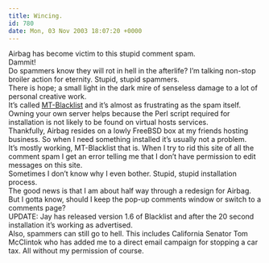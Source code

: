 ```yaml
---
title: Wincing.
id: 780
date: Mon, 03 Nov 2003 18:07:20 +0000
---
```


Airbag has become victim to this stupid comment spam.  
 Dammit!  
 Do spammers know they will rot in hell in the afterlife? I’m talking non-stop broiler action for eternity. Stupid, stupid spammers.  
 There is hope; a small light in the dark mire of senseless damage to a lot of personal creative work.  
 It’s called [MT-Blacklist](http://www.jayallen.org/misc/projects/mt-blacklist/) and it’s almost as frustrating as the spam itself. Owning your own server helps because the Perl script required for installation is not likely to be found on virtual hosts services.  
 Thankfully, Airbag resides on a lowly FreeBSD box at my friends hosting business. So when I need something installed it’s usually not a problem.  
 It’s mostly working, MT-Blacklist that is. When I try to rid this site of all the comment spam I get an error telling me that I don’t have permission to edit messages on this site.  
 Sometimes I don’t know why I even bother. Stupid, stupid installation process.  
 The good news is that I am about half way through a redesign for Airbag. But I gotta know, should I keep the pop-up comments window or switch to a comments page?  
<span class="caps">UPDATE:</span> Jay has released version 1.6 of Blacklist and after the 20 second installation it’s working as advertised.  
 Also, spammers can still go to hell. This includes California Senator Tom McClintok who has added me to a direct email campaign for stopping a car tax. All without my permission of course.


